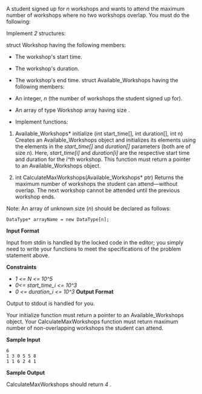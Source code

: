 A student signed up for _n_ workshops and wants to attend the maximum number of workshops where no two workshops overlap. You must do the following:

Implement _2_ structures:

struct Workshop having the following members:

- The workshop's start time.
- The workshop's duration.
- The workshop's end time.
struct Available_Workshops having the following members:

- An integer, _n_ (the number of workshops the student signed up for).
- An array of type Workshop array having size .
- Implement  functions:

1. Available_Workshops* initialize (int start_time[], int duration[], int n)
Creates an Available_Workshops object and initializes its elements using the elements in the _start_time[]_ and _duration[]_ parameters (both are of size _n_). Here, _start_time[i]_ and _duration[i]_ are the respective start time and duration for the _i^th_ workshop. This function must return a pointer to an Available_Workshops object.

2. int CalculateMaxWorkshops(Available_Workshops* ptr)
Returns the maximum number of workshops the student can attend—without overlap. The next workshop cannot be attended until the previous workshop ends.

Note: An array of unknown size (_n_) should be declared as follows:
```
DataType* arrayName = new DataType[n];
```
__Input Format__

Input from stdin is handled by the locked code in the editor; you simply need to write your functions to meet the specifications of the problem statement above.

__Constraints__
- _1 <= N <= 10^5_
- _0<= start_time_i <= 10^3_
- _0 <= duration_i <= 10^3_
__Output Format__

Output to stdout is handled for you.

Your initialize function must return a pointer to an Available_Workshops object.
Your CalculateMaxWorkshops function must return maximum number of non-overlapping workshops the student can attend.

__Sample Input__
```
6
1 3 0 5 5 8
1 1 6 2 4 1
```

__Sample Output__

CalculateMaxWorkshops should return _4_ .
